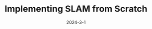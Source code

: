 ---
layout: default
modal-id: 8
title: Implementing SLAM from Scratch
short-caption: EKF SLAM
date: 2024-3-1
img: SLAM.gif
youtube: https://youtu.be/oW_I_jkgkAg
alt: image-alt
project-date: 2024-3-1
category: Extended Kalman Filter, SLAM, Simulation, C++
github: https://github.com/ME495-Navigation/slam-project-JihaiZhao
description: <h4><strong>Video Demo</strong></h4><iframe width="700" height="450" src="https://youtu.be/embed/oW_I_jkgkAg" title="YouTube video player" frameborder="0" allow="accelerometer; autoplay; clipboard-write; encrypted-media; gyroscope; picture-in-picture; web-share" allowfullscreen></iframe><h4>Package List</h4><p style="text-align:left;">This project consists of several ROS packages</p><ul class='package-list'><h4>turtlelib Library</h4><p class='package-description'>A library for handling transformations in SE(2) and other turtlebot-related math.</p><h4>nuturtle_description</h4><p class='package-description' style="text-align:left;">URDF files for Nuturtle turtlebot3_burger. Able to display multiple turtlebot3 models in rviz, each appearing with a different color. Also be able to change the physical properties of the robot by editing a yaml file.</p><img class="img-responsive" src="img/SLAM/nusim2.png" alt='Nuturtle Description' /><h4>nusim</h4><p class='package-description' style="text-align:left;">Create the basic environment for the robot. Allow the robot to move, according to simulated kinematics, but through the same publisher/subscriber interface that an actual turtlebot uses.</p><h4>nuslam</h4><h5 style="text-align:left;">EKF SLAM</h5><p class='package-description' style="text-align:left;">The primary component of this project is the implementation of feature-based extended Kalman filter simultaneous localization and mapping (<a href='https://www.cs.unc.edu/~welch/media/pdf/kalman_intro.pdf'>EKF-SLAM</a>). The EKF-SLAM algorithm consisted of three steps<span>:</span> initialization, prediction, and update. At each timestep, odometry and sensor measurements were used to estimate the state of the robot and landmarks. The prediction step updated the estimate of the full state vector and propagated uncertainty using the linearized state transition model. The update step involved computing the theoretical measurement given the current state estimate, the Kalman gain, the posterior state update, and the posterior covariance.</p><br><h5 style="text-align:left;">Landmark Detection</h5><p class='package-description' style="text-align:left;">
---